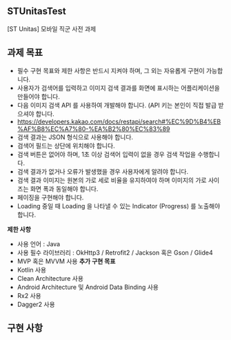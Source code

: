 ## STUnitasTest
[ST Unitas] 모바일 직군 사전 과제

## 과제 목표   
 - 필수 구현 목표와 제한 사항은 반드시 지켜야 하며, 그 외는 자유롭게 구현이 가능합니다.
 - 사용자가 검색어를 입력하고 이미지 검색 결과를 화면에 표시하는 어플리케이션을 만들어야 합니다.
 - 다음 이미지 검색 API 를 사용하여 개발해야 합니다. (API 키는 본인이 직접 발급 받으셔야 합니다.
 - https://developers.kakao.com/docs/restapi/search#%EC%9D%B4%EB%AF%B8%EC%A7%80-%EA%B2%80%EC%83%89
 - 검색 결과는 JSON 형식으로 사용해야 합니다.
 - 검색어 필드는 상단에 위치해야 합니다.
 - 검색 버튼은 없어야 하며, 1초 이상 검색어 입력이 없을 경우 검색 작업을 수행합니다.
 - 검색 결과가 없거나 오류가 발생했을 경우 사용자에게 알려야 합니다.
 - 검색 결과 이미지는 원본의 가로 세로 비율을 유지하여야 하며 이미지의 가로 사이즈는 화면 폭과 동일해야 합니다.
 - 페이징을 구현해야 합니다.
 - Loading 중일 때 Loading 을 나타낼 수 있는 Indicator (Progress) 를 노출해야합니다.

 **제한 사항**
  - 사용 언어 : Java
  - 사용 필수 라이브러리 : OkHttp3 / Retrofit2 / Jackson 혹은 Gson / Glide4
  - MVP 혹은 MVVM 사용
**추가 구현 목표**
 - Kotlin 사용
 - Clean Architecture 사용
 - Android Architecture 및 Android Data Binding 사용
 - Rx2 사용
 - Dagger2 사용
 
 ## 구현 사항
